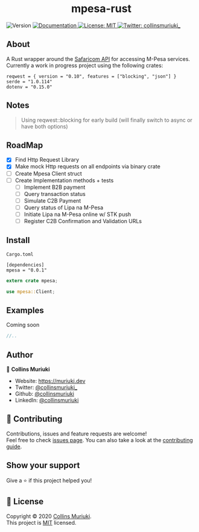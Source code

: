<h1 align="center">mpesa-rust</h1>
<p>
  <img alt="Version" src="https://img.shields.io/badge/version-0.0.1-blue.svg?cacheSeconds=2592000" />
  <a href="README.md" target="_blank">
    <img alt="Documentation" src="https://img.shields.io/badge/documentation-yes-brightgreen.svg" />
  </a>
  <a href="LICENSE" target="_blank">
    <img alt="License: MIT" src="https://img.shields.io/badge/License-MIT-yellow.svg" />
  </a>
  <a href="https://twitter.com/collinsmuriuki_" target="_blank">
    <img alt="Twitter: collinsmuriuki_" src="https://img.shields.io/twitter/follow/collinsmuriuki_.svg?style=social" />
  </a>
</p>

## About

A Rust wrapper around the [Safaricom API](https://developer.safaricom.co.ke/docs?shell#introduction) for accessing M-Pesa services.
Currently a work in progress project using the following crates:
```
reqwest = { version = "0.10", features = ["blocking", "json"] }
serde = "1.0.114"
dotenv = "0.15.0"
``` 

## Notes
> Using reqwest::blocking for early build (will finally switch to async or have both options)

## RoadMap

- [x] Find Http Request Library
- [x] Make mock Http requests on all endpoints via binary crate
- [ ] Create Mpesa Client struct
- [ ] Create Implementation methods + tests
  - [ ] Implement B2B payment
  - [ ] Query transaction status
  - [ ] Simulate C2B Payment
  - [ ] Query status of Lipa na M-Pesa
  - [ ] Initiate Lipa na M-Pesa online w/ STK push
  - [ ] Register C2B Confirmation and Validation URLs

## Install
`Cargo.toml`

```
[dependencies]
mpesa = "0.0.1"
```

```rs
extern crate mpesa;

use mpesa::Client;
```

## Examples
Coming soon
```rs
//..
```

## Author

👤 **Collins Muriuki**

* Website: https://muriuki.dev
* Twitter: [@collinsmuriuki\_](https://twitter.com/collinsmuriuki_)
* Github: [@collinsmuriuki](https://github.com/collinsmuriuki)
* LinkedIn: [@collinsmuriuki](https://linkedin.com/in/collinsmuriuki)

## 🤝 Contributing

Contributions, issues and feature requests are welcome!<br />Feel free to check [issues page](https://github.com/collinsmuriuki/mpesa-rust/issues). You can also take a look at the [contributing guide](CONTRIBUTING.md).

## Show your support

Give a ⭐️ if this project helped you!

## 📝 License

Copyright © 2020 [Collins Muriuki](https://github.com/collinsmuriuki).<br />
This project is [MIT](LICENSE) licensed.